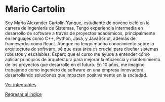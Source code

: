 # Mario Cartolin

Soy Mario Alexander Cartolin Yanque, estudiante de noveno ciclo en la carrera de Ingeniería de Sistemas. Tengo experiencia intermedia en desarrollo de software a través de proyectos académicos, principalmente en lenguajes como C++, Python, Java, y JavaScript, además de frameworks como React. Aunque no tengo mucho conocimiento sobre la arquitectura de software, sé que esta área es crucial para diseñar sistemas robustos y escalables. Espero que el curso me ayude a entender cómo aplicar principios de arquitectura para mejorar la eficiencia y mantenimiento de los proyectos que desarrolle en el futuro. En 10 años, me imagino trabajando como ingeniero de software en una empresa innovadora, desarrollando soluciones que impacten positivamente en la sociedad.

[Ver integrantes](../integrantes.md)

[Regresar al índice](../../proyecto.md)